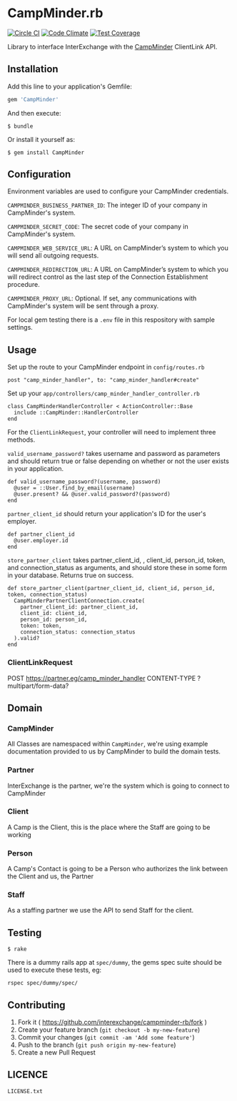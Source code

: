 # CampMinder.rb

[![Circle CI](https://circleci.com/gh/interexchange/campminder-rb.svg?style=svg)](https://circleci.com/gh/interexchange/campminder-rb)
[![Code Climate](https://codeclimate.com/github/interexchange/campminder-rb/badges/gpa.svg)](https://codeclimate.com/github/interexchange/campminder-rb)
[![Test Coverage](https://codeclimate.com/github/interexchange/campminder-rb/badges/coverage.svg)](https://codeclimate.com/github/interexchange/campminder-rb)

Library to interface InterExchange with the [CampMinder](http://www.campminder.com) ClientLink API.

## Installation

Add this line to your application's Gemfile:

```ruby
gem 'CampMinder'
```

And then execute:

    $ bundle

Or install it yourself as:

    $ gem install CampMinder

## Configuration

Environment variables are used to configure your CampMinder credentials.

`CAMPMINDER_BUSINESS_PARTNER_ID`:
The integer ID of your company in CampMinder's system.

`CAMPMINDER_SECRET_CODE`:
The secret code of your company in CampMinder's system.

`CAMPMINDER_WEB_SERVICE_URL`:
A URL on CampMinder’s system to which you will send all
outgoing requests.

`CAMPMINDER_REDIRECTION_URL`:
A URL on CampMinder’s system to which you will redirect control as
the last step of the Connection Establishment procedure.

`CAMPMINDER_PROXY_URL`:
Optional. If set, any communications with CampMinder's system will
be sent through a proxy.

For local gem testing there is a `.env` file in this respository with
sample settings.

## Usage

Set up the route to your CampMinder endpoint in `config/routes.rb`

```
post "camp_minder_handler", to: "camp_minder_handler#create"
```

Set up your `app/controllers/camp_minder_handler_controller.rb`

```
class CampMinderHandlerController < ActionController::Base
  include ::CampMinder::HandlerController
end
```

For the `ClientLinkRequest`, your controller will need to implement three methods.

`valid_username_password?` takes username and password as parameters and should
return true or false depending on whether or not the user exists in your application.

```
def valid_username_password?(username, password)
  @user = ::User.find_by_email(username)
  @user.present? && @user.valid_password?(password)
end
```

`partner_client_id` should return your application's ID for the user's employer.

```
def partner_client_id
  @user.employer.id
end
```

`store_partner_client` takes partner_client_id, , client_id, person_id, token, and connection_status
as arguments, and should store these in some form in your database. Returns true on success.

```
def store_partner_client(partner_client_id, client_id, person_id, token, connection_status)
  CampMinderPartnerClientConnection.create(
    partner_client_id: partner_client_id,
    client_id: client_id,
    person_id: person_id,
    token: token,
    connection_status: connection_status
  ).valid?
end
```

### ClientLinkRequest

POST https://partner.eg/camp_minder_handler
CONTENT-TYPE ?multipart/form-data?

## Domain

### CampMinder

All Classes are namespaced within `CampMinder`, we're using example documentation
provided to us by CampMinder to build the domain tests.

### Partner

InterExchange is the partner, we're the system which is going to connect to CampMinder

### Client

A Camp is the Client, this is the place where the Staff are going to be working

### Person

A Camp's Contact is going to be a Person who authorizes the link between the Client and us, the Partner

### Staff

As a staffing partner we use the API to send Staff for the client.

## Testing

    $ rake

There is a dummy rails app at `spec/dummy`, the gems spec suite should be used to execute these tests, eg:

    rspec spec/dummy/spec/

## Contributing

1. Fork it ( https://github.com/interexchange/campminder-rb/fork )
2. Create your feature branch (`git checkout -b my-new-feature`)
3. Commit your changes (`git commit -am 'Add some feature'`)
4. Push to the branch (`git push origin my-new-feature`)
5. Create a new Pull Request

## LICENCE

`LICENSE.txt`
